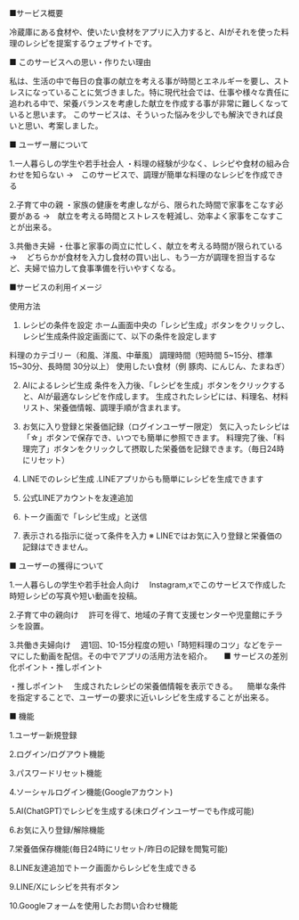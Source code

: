 ■サービス概要

冷蔵庫にある食材や、使いたい食材をアプリに入力すると、AIがそれを使った料理のレシピを提案するウェブサイトです。

■ このサービスへの思い・作りたい理由

私は、生活の中で毎日の食事の献立を考える事が時間とエネルギーを要し、ストレスになっていることに気づきました。特に現代社会では、仕事や様々な責任に追われる中で、栄養バランスを考慮した献立を作成する事が非常に難しくなっていると思います。
このサービスは、そういった悩みを少しでも解決できれば良いと思い、考案しました。

■ ユーザー層について

1.一人暮らしの学生や若手社会人
・料理の経験が少なく、レシピや食材の組み合わせを知らない →　このサービスで、調理が簡単な料理のなレシピを作成できる

2.子育て中の親
・家族の健康を考慮しながら、限られた時間で家事をこなす必要がある →　献立を考える時間とストレスを軽減し、効率よく家事をこなすことが出来る。

3.共働き夫婦
・仕事と家事の両立に忙しく、献立を考える時間が限られている →　 どちらかが食材を入力し食材の買い出し、もう一方が調理を担当するなど、夫婦で協力して食事準備を行いやすくなる。

■サービスの利用イメージ

使用方法
1. レシピの条件を設定
ホーム画面中央の「レシピ生成」ボタンをクリックし、レシピ生成条件設定画面にて、以下の条件を設定します

料理のカテゴリー（和風、洋風、中華風）
調理時間（短時間 5~15分、標準 15~30分、長時間 30分以上）
使用したい食材（例 豚肉、にんじん、たまねぎ）

2. AIによるレシピ生成
条件を入力後、「レシピを生成」ボタンをクリックすると、AIが最適なレシピを作成します。
生成されたレシピには、料理名、材料リスト、栄養価情報、調理手順が含まれます。

3. お気に入り登録と栄養価記録（ログインユーザー限定）
気に入ったレシピは「☆」ボタンで保存でき、いつでも簡単に参照できます。
料理完了後、「料理完了」ボタンをクリックして摂取した栄養価を記録できます。（毎日24時にリセット）

4. LINEでのレシピ生成
.LINEアプリからも簡単にレシピを生成できます

1. 公式LINEアカウントを友達追加
2. トーク画面で「レシピ生成」と送信
3. 表示される指示に従って条件を入力
※ LINEではお気に入り登録と栄養価の記録はできません。

■ ユーザーの獲得について

1.一人暮らしの学生や若手社会人向け
　Instagram,xでこのサービスで作成した時短レシピの写真や短い動画を投稿。

2.子育て中の親向け
　許可を得て、地域の子育て支援センターや児童館にチラシを設置。

3.共働き夫婦向け
　週1回、10-15分程度の短い「時短料理のコツ」などをテーマにした動画を配信。その中でアプリの活用方法を紹介。
　
■ サービスの差別化ポイント・推しポイント

・推しポイント
　生成されたレシピの栄養価情報を表示できる。
　簡単な条件を指定することで、ユーザーの要求に近いレシピを生成することが出来る。

■ 機能

1.ユーザー新規登録

2.ログイン/ログアウト機能

3.パスワードリセット機能

4.ソーシャルログイン機能(Googleアカウント)

5.AI(ChatGPT)でレシピを生成する(未ログインユーザーでも作成可能)

6.お気に入り登録/解除機能

7.栄養価保存機能(毎日24時にリセット/昨日の記録を閲覧可能)

8.LINE友達追加でトーク画面からレシピを生成できる

9.LINE/Xにレシピを共有ボタン

10.Googleフォームを使用したお問い合わせ機能
